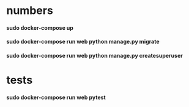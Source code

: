 # numbers
#### sudo docker-compose up
#### sudo docker-compose run web python manage.py migrate
#### sudo docker-compose run web python manage.py createsuperuser

# tests
#### sudo docker-compose run web pytest

